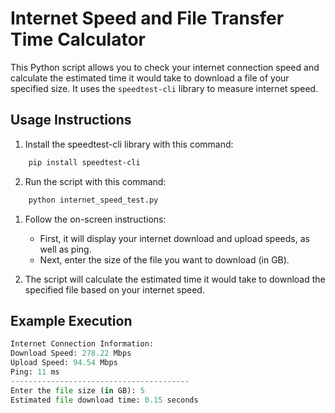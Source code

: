# Internet Speed and File Transfer Time Calculator

This Python script allows you to check your internet connection speed and calculate the estimated time it would take to download a file of your specified size. It uses the `speedtest-cli` library to measure internet speed.

## Usage Instructions

1. Install the speedtest-cli library with this command:
```sh
	pip install speedtest-cli
```

2. Run the script with this command:
```sh
	python internet_speed_test.py
```

1. Follow the on-screen instructions:
	- First, it will display your internet download and upload speeds, as well as ping.
	- Next, enter the size of the file you want to download (in GB).

5. The script will calculate the estimated time it would take to download the specified file based on your internet speed.

## Example Execution
```python
Internet Connection Information:
Download Speed: 278.22 Mbps
Upload Speed: 94.54 Mbps
Ping: 11 ms
----------------------------------------
Enter the file size (in GB): 5
Estimated file download time: 0.15 seconds
```
